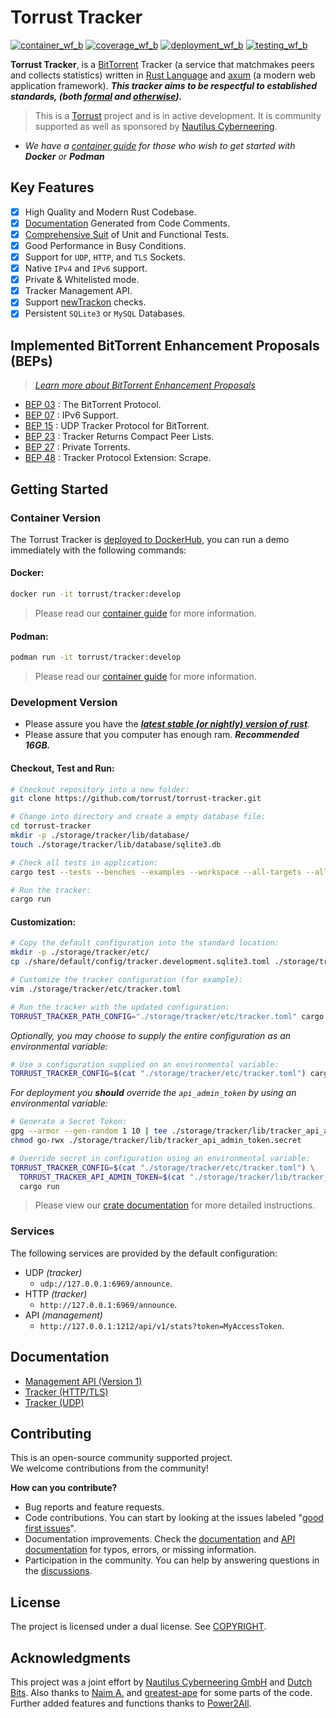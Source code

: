 # Torrust Tracker

[![container_wf_b]][container_wf] [![coverage_wf_b]][coverage_wf] [![deployment_wf_b]][deployment_wf] [![testing_wf_b]][testing_wf]

__Torrust Tracker__, is a [BitTorrent][bittorrent] Tracker (a service that matchmakes peers and collects statistics) written in [Rust Language][rust] and [axum] (a modern web application framework). ___This tracker aims to be respectful to established standards, (both [formal][BEP 00] and [otherwise][torrent_source_felid]).___

> This is a [Torrust][torrust] project and is in active development. It is community supported as well as sponsored by [Nautilus Cyberneering][nautilus].

- _We have a [container guide][containers.md] for those who wish to get started with __Docker__ or __Podman___

## Key Features

- [x] High Quality and Modern Rust Codebase.
- [x] [Documentation] Generated from Code Comments.
- [x] [Comprehensive Suit][coverage] of Unit and Functional Tests.
- [x] Good Performance in Busy Conditions.
- [x] Support for `UDP`, `HTTP`, and `TLS` Sockets.
- [x] Native `IPv4` and `IPv6` support.
- [x] Private & Whitelisted mode.
- [x] Tracker Management API.
- [x] Support [newTrackon][newtrackon] checks.
- [x] Persistent `SQLite3` or `MySQL` Databases.

## Implemented BitTorrent Enhancement Proposals (BEPs)
> _[Learn more about BitTorrent Enhancement Proposals][BEP 00]_

- [BEP 03] : The BitTorrent Protocol.
- [BEP 07] : IPv6 Support.
- [BEP 15] : UDP Tracker Protocol for BitTorrent.
- [BEP 23] : Tracker Returns Compact Peer Lists.
- [BEP 27] : Private Torrents.
- [BEP 48] : Tracker Protocol Extension: Scrape.


## Getting Started

### Container Version

The Torrust Tracker is [deployed to DockerHub][dockerhub_torrust_tracker], you can run a demo immediately with the following commands:

#### Docker:

```sh
docker run -it torrust/tracker:develop
```
> Please read our [container guide][containers.md] for more information.

#### Podman:

```sh
podman run -it torrust/tracker:develop
```
> Please read our [container guide][containers.md] for more information.

### Development Version

- Please assure you have the ___[latest stable (or nightly) version of rust][rust]___.
- Please assure that you computer has enough ram. ___Recommended 16GB.___

#### Checkout, Test and Run:

```sh
# Checkout repository into a new folder:
git clone https://github.com/torrust/torrust-tracker.git

# Change into directory and create a empty database file:
cd torrust-tracker
mkdir -p ./storage/tracker/lib/database/
touch ./storage/tracker/lib/database/sqlite3.db

# Check all tests in application:
cargo test --tests --benches --examples --workspace --all-targets --all-features

# Run the tracker:
cargo run
```
#### Customization:

```sh
# Copy the default configuration into the standard location:
mkdir -p ./storage/tracker/etc/
cp ./share/default/config/tracker.development.sqlite3.toml ./storage/tracker/etc/tracker.toml

# Customize the tracker configuration (for example):
vim ./storage/tracker/etc/tracker.toml

# Run the tracker with the updated configuration:
TORRUST_TRACKER_PATH_CONFIG="./storage/tracker/etc/tracker.toml" cargo run
```

_Optionally, you may choose to supply the entire configuration as an environmental variable:_

```sh
# Use a configuration supplied on an environmental variable:
TORRUST_TRACKER_CONFIG=$(cat "./storage/tracker/etc/tracker.toml") cargo run
```

_For deployment you __should__ override the `api_admin_token` by using an environmental variable:_

```sh
# Generate a Secret Token:
gpg --armor --gen-random 1 10 | tee ./storage/tracker/lib/tracker_api_admin_token.secret
chmod go-rwx ./storage/tracker/lib/tracker_api_admin_token.secret

# Override secret in configuration using an environmental variable:
TORRUST_TRACKER_CONFIG=$(cat "./storage/tracker/etc/tracker.toml") \
  TORRUST_TRACKER_API_ADMIN_TOKEN=$(cat "./storage/tracker/lib/tracker_api_admin_token.secret") \
  cargo run
```

> Please view our [crate documentation][documentation] for more detailed instructions.

### Services
The following services are provided by the default configuration:

- UDP _(tracker)_
  - `udp://127.0.0.1:6969/announce`.
- HTTP _(tracker)_
  - `http://127.0.0.1:6969/announce`.
- API _(management)_
  - `http://127.0.0.1:1212/api/v1/stats?token=MyAccessToken`.


## Documentation

- [Management API (Version 1)][api]
- [Tracker (HTTP/TLS)][http]
- [Tracker (UDP)][udp]

## Contributing

This is an open-source community supported project.</br>
We welcome contributions from the community!

__How can you contribute?__

- Bug reports and feature requests.
- Code contributions. You can start by looking at the issues labeled "[good first issues]".
- Documentation improvements. Check the [documentation] and [API documentation] for typos, errors, or missing information.
- Participation in the community. You can help by answering questions in the [discussions].

## License

The project is licensed under a dual license. See [COPYRIGHT].

## Acknowledgments

This project was a joint effort by [Nautilus Cyberneering GmbH][nautilus] and [Dutch Bits]. Also thanks to [Naim A.] and [greatest-ape] for some parts of the code. Further added features and functions thanks to [Power2All].



[container_wf]: ../../actions/workflows/container.yaml
[container_wf_b]: ../../actions/workflows/container.yaml/badge.svg
[coverage_wf]: ../../actions/workflows/coverage.yaml
[coverage_wf_b]: ../../actions/workflows/coverage.yaml/badge.svg
[deployment_wf]: ../../actions/workflows/deployment.yaml
[deployment_wf_b]: ../../actions/workflows/deployment.yaml/badge.svg
[testing_wf]: ../../actions/workflows/testing.yaml
[testing_wf_b]: ../../actions/workflows/testing.yaml/badge.svg

[bittorrent]: http://bittorrent.org/
[rust]: https://www.rust-lang.org/
[axum]: https://github.com/tokio-rs/axum
[newtrackon]: https://newtrackon.com/
[coverage]: https://app.codecov.io/gh/torrust/torrust-tracker
[torrust]: https://torrust.com/

[dockerhub_torrust_tracker]: https://hub.docker.com/r/torrust/tracker/tags

[torrent_source_felid]: https://github.com/qbittorrent/qBittorrent/discussions/19406

[BEP 00]: https://www.bittorrent.org/beps/bep_0000.html
[BEP 03]: https://www.bittorrent.org/beps/bep_0003.html
[BEP 07]: https://www.bittorrent.org/beps/bep_0007.html
[BEP 15]: https://www.bittorrent.org/beps/bep_0015.html
[BEP 23]: https://www.bittorrent.org/beps/bep_0023.html
[BEP 27]: https://www.bittorrent.org/beps/bep_0027.html
[BEP 48]: https://www.bittorrent.org/beps/bep_0048.html

[containers.md]: ./docs/containers.md

[api]: https://docs.rs/torrust-tracker/3.0.0-alpha.5/torrust_tracker/servers/apis/v1
[http]: https://docs.rs/torrust-tracker/3.0.0-alpha.5/torrust_tracker/servers/http
[udp]: https://docs.rs/torrust-tracker/3.0.0-alpha.5/torrust_tracker/servers/udp

[good first issues]: https://github.com/torrust/torrust-tracker/issues?q=is%3Aissue+is%3Aopen+label%3A%22good+first+issue%22
[documentation]: https://docs.rs/torrust-tracker/
[API documentation]: https://docs.rs/torrust-tracker/3.0.0-alpha.5/torrust_tracker/servers/apis/v1
[discussions]: https://github.com/torrust/torrust-tracker/discussions

[COPYRIGHT]: ./COPYRIGHT

[nautilus]: https://github.com/orgs/Nautilus-Cyberneering/
[Dutch Bits]: https://dutchbits.nl
[Naim A.]: https://github.com/naim94a/udpt
[greatest-ape]: https://github.com/greatest-ape/aquatic
[Power2All]: https://github.com/power2all

